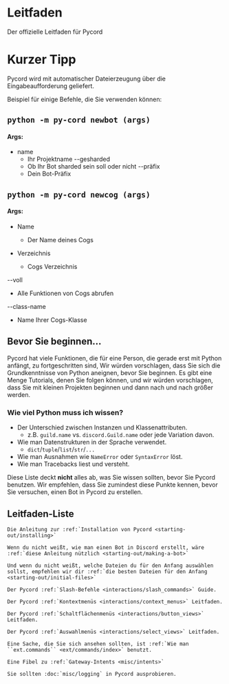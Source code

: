# Leitfaden
Der offizielle Leitfaden für Pycord

# Kurzer Tipp
Pycord wird mit automatischer Dateierzeugung über die Eingabeaufforderung geliefert.

Beispiel für einige Befehle, die Sie verwenden können:

## ``python -m py-cord newbot (args)``

#### Args:

- name
  - Ihr Projektname
--gesharded
   - Ob Ihr Bot sharded sein soll oder nicht
--präfix
   - Dein Bot-Präfix

## ``python -m py-cord newcog (args)``

#### Args:

- Name
   - Der Name deines Cogs

- Verzeichnis 
   - Cogs Verzeichnis

--voll
   - Alle Funktionen von Cogs abrufen

--class-name
   - Name Ihrer Cogs-Klasse 

## Bevor Sie beginnen...
Pycord hat viele Funktionen, die für eine Person, die gerade erst mit Python anfängt, zu fortgeschritten sind,
Wir würden vorschlagen, dass Sie sich die Grundkenntnisse von Python aneignen, bevor Sie beginnen. Es gibt eine Menge Tutorials, denen Sie folgen können, und wir würden vorschlagen, dass Sie mit kleinen Projekten beginnen und dann nach und nach größer werden.

### Wie viel Python muss ich wissen?

- Der Unterschied zwischen Instanzen und Klassenattributen.
    - z.B. `guild.name` vs. `discord.Guild.name` oder jede Variation davon.
- Wie man Datenstrukturen in der Sprache verwendet.
    - `dict`/`tuple`/`list`/`str`/`...`
- Wie man Ausnahmen wie `NameError` oder `SyntaxError` löst.
- Wie man Tracebacks liest und versteht.

Diese Liste deckt **nicht** alles ab, was Sie wissen sollten, bevor Sie Pycord benutzen. Wir empfehlen, dass Sie zumindest diese Punkte kennen, bevor Sie versuchen, einen Bot in Pycord zu erstellen.

## Leitfaden-Liste

```{eval-rst}
Die Anleitung zur :ref:`Installation von Pycord <starting-out/installing>`

Wenn du nicht weißt, wie man einen Bot in Discord erstellt, wäre :ref:`diese Anleitung nützlich <starting-out/making-a-bot>`

Und wenn du nicht weißt, welche Dateien du für den Anfang auswählen sollst, empfehlen wir dir :ref:`die besten Dateien für den Anfang <starting-out/initial-files>`

Der Pycord :ref:`Slash-Befehle <interactions/slash_commands>` Guide.

Der Pycord :ref:`Kontextmenüs <interactions/context_menus>` Leitfaden.

Der Pycord :ref:`Schaltflächenmenüs <interactions/button_views>` Leitfaden.

Der Pycord :ref:`Auswahlmenüs <interactions/select_views>` Leitfaden.

Eine Sache, die Sie sich ansehen sollten, ist :ref:`Wie man ``ext.commands`` <ext/commands/index>` benutzt.

Eine Fibel zu :ref:`Gateway-Intents <misc/intents>`

Sie sollten :doc:`misc/logging` in Pycord ausprobieren.
```
<!--:doc:`misc/webhooks` Guide, Die Fertigstellung ist nicht so wichtig, wenn jemand will, kann er es fertigstellen.-->